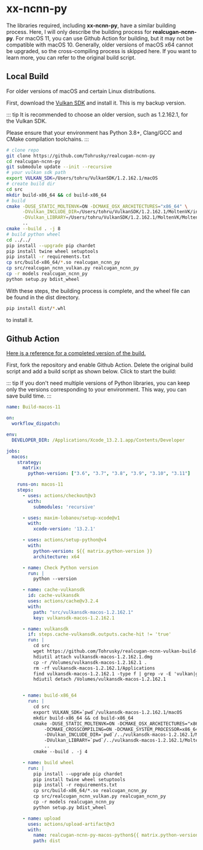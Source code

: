 # xx-ncnn-py
The libraries required, including **xx-ncnn-py**, have a similar building process. Here, I will only describe the building process for **realcugan-ncnn-py**.
For macOS 11, you can use Github Action for building, but it may not be compatible with macOS 10. Generally, older versions of macOS x64 cannot be upgraded, so the cross-compiling process is skipped here. If you want to learn more, you can refer to the original build script.

## Local Build
For older versions of macOS and certain Linux distributions.

First, download the [Vulkan SDK](https://github.com/Tohrusky/realcugan-ncnn-vulkan-build-macOS/releases) and install it. This is my backup version.

::: tip
It is recommended to choose an older version, such as 1.2.162.1, for the Vulkan SDK.

Please ensure that your environment has Python 3.8+, Clang/GCC and CMake compilation toolchains.
:::

```bash
# clone repo
git clone https://github.com/Tohrusky/realcugan-ncnn-py
cd realcugan-ncnn-py
git submodule update --init --recursive
# your vulkan sdk path
export VULKAN_SDK=/Users/tohru/VulkanSDK/1.2.162.1/macOS 
# create build dir
cd src
mkdir build-x86_64 && cd build-x86_64
# build
cmake -DUSE_STATIC_MOLTENVK=ON -DCMAKE_OSX_ARCHITECTURES="x86_64" \
      -DVulkan_INCLUDE_DIR=/Users/tohru/VulkanSDK/1.2.162.1/MoltenVK/include \
      -DVulkan_LIBRARY=/Users/tohru/VulkanSDK/1.2.162.1/MoltenVK/MoltenVK.xcframework/macos-arm64_x86_64/libMoltenVK.a \
      ..
cmake --build . -j 8
# build python wheel
cd ../../
pip install --upgrade pip chardet
pip install twine wheel setuptools
pip install -r requirements.txt
cp src/build-x86_64/*.so realcugan_ncnn_py
cp src/realcugan_ncnn_vulkan.py realcugan_ncnn_py
cp -r models realcugan_ncnn_py
python setup.py bdist_wheel
```
With these steps, the building process is complete, and the wheel file can be found in the dist directory. 
```bash
pip install dist/*.whl
```
to install it.


## Github Action
[Here is a reference for a completed version of the build.](https://github.com/SRVFI-Raws/realcugan-ncnn-py-macos-11/actions/workflows/Build.yml)

First, fork the repository and enable Github Action. Delete the original build script and add a build script as shown below. Click to start the build:

::: tip
If you don't need multiple versions of Python libraries, you can keep only the versions corresponding to your environment. This way, you can save build time.
:::

```yaml
name: Build-macos-11

on:
  workflow_dispatch:

env:
  DEVELOPER_DIR: /Applications/Xcode_13.2.1.app/Contents/Developer

jobs:
  macos:
    strategy:
      matrix:
        python-version: ["3.6", "3.7", "3.8", "3.9", "3.10", "3.11"]

    runs-on: macos-11
    steps:
      - uses: actions/checkout@v3
        with:
          submodules: 'recursive'

      - uses: maxim-lobanov/setup-xcode@v1
        with:
          xcode-version: '13.2.1'

      - uses: actions/setup-python@v4
        with:
          python-version: ${{ matrix.python-version }}
          architecture: x64

      - name: Check Python version
        run: |
          python --version

      - name: cache-vulkansdk
        id: cache-vulkansdk
        uses: actions/cache@v3.2.4
        with:
          path: "src/vulkansdk-macos-1.2.162.1"
          key: vulkansdk-macos-1.2.162.1

      - name: vulkansdk
        if: steps.cache-vulkansdk.outputs.cache-hit != 'true'
        run: |
          cd src
          wget https://github.com/Tohrusky/realcugan-ncnn-vulkan-build-macOS/releases/download/v0.0.1/vulkansdk-macos-1.2.162.1.dmg -O vulkansdk-macos-1.2.162.1.dmg
          hdiutil attach vulkansdk-macos-1.2.162.1.dmg
          cp -r /Volumes/vulkansdk-macos-1.2.162.1 .
          rm -rf vulkansdk-macos-1.2.162.1/Applications
          find vulkansdk-macos-1.2.162.1 -type f | grep -v -E 'vulkan|glslang|MoltenVK' | xargs rm
          hdiutil detach /Volumes/vulkansdk-macos-1.2.162.1


      - name: build-x86_64
        run: |
          cd src
          export VULKAN_SDK=`pwd`/vulkansdk-macos-1.2.162.1/macOS
          mkdir build-x86_64 && cd build-x86_64
          cmake -DUSE_STATIC_MOLTENVK=ON -DCMAKE_OSX_ARCHITECTURES="x86_64" \
              -DCMAKE_CROSSCOMPILING=ON -DCMAKE_SYSTEM_PROCESSOR=x86_64 \
              -DVulkan_INCLUDE_DIR=`pwd`/../vulkansdk-macos-1.2.162.1/MoltenVK/include \
              -DVulkan_LIBRARY=`pwd`/../vulkansdk-macos-1.2.162.1/MoltenVK/MoltenVK.xcframework/macos-arm64_x86_64/libMoltenVK.a \
              ..
          cmake --build . -j 4

      - name: build wheel
        run: |
          pip install --upgrade pip chardet
          pip install twine wheel setuptools
          pip install -r requirements.txt
          cp src/build-x86_64/*.so realcugan_ncnn_py
          cp src/realcugan_ncnn_vulkan.py realcugan_ncnn_py
          cp -r models realcugan_ncnn_py
          python setup.py bdist_wheel

      - name: upload
        uses: actions/upload-artifact@v3
        with:
          name: realcugan-ncnn-py-macos-python${{ matrix.python-version }}
          path: dist
```
